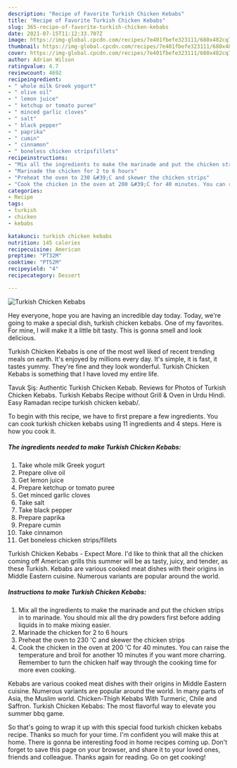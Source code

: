 ```yaml
---
description: "Recipe of Favorite Turkish Chicken Kebabs"
title: "Recipe of Favorite Turkish Chicken Kebabs"
slug: 365-recipe-of-favorite-turkish-chicken-kebabs
date: 2021-07-15T11:12:33.707Z
image: https://img-global.cpcdn.com/recipes/7e401fbefe323111/680x482cq70/turkish-chicken-kebabs-recipe-main-photo.jpg
thumbnail: https://img-global.cpcdn.com/recipes/7e401fbefe323111/680x482cq70/turkish-chicken-kebabs-recipe-main-photo.jpg
cover: https://img-global.cpcdn.com/recipes/7e401fbefe323111/680x482cq70/turkish-chicken-kebabs-recipe-main-photo.jpg
author: Adrian Wilson
ratingvalue: 4.7
reviewcount: 4692
recipeingredient:
- " whole milk Greek yogurt"
- " olive oil"
- " lemon juice"
- " ketchup or tomato puree"
- " minced garlic cloves"
- " salt"
- " black pepper"
- " paprika"
- " cumin"
- " cinnamon"
- " boneless chicken stripsfillets"
recipeinstructions:
- "Mix all the ingredients to make the marinade and put the chicken strips in to marinade. You should mix all the dry powders first before adding liquids in to make mixing easier."
- "Marinade the chicken for 2 to 6 hours"
- "Preheat the oven to 230 &#39;C and skewer the chicken strips"
- "Cook the chicken in the oven at 200 &#39;C for 40 minutes. You can raise the temperature and broil for another 10 minutes if you want more charring. Remember to turn the chicken half way through the cooking time for more even cooking."
categories:
- Recipe
tags:
- turkish
- chicken
- kebabs

katakunci: turkish chicken kebabs 
nutrition: 145 calories
recipecuisine: American
preptime: "PT32M"
cooktime: "PT52M"
recipeyield: "4"
recipecategory: Dessert

---
```



![Turkish Chicken Kebabs](https://img-global.cpcdn.com/recipes/7e401fbefe323111/680x482cq70/turkish-chicken-kebabs-recipe-main-photo.jpg)

Hey everyone, hope you are having an incredible day today. Today, we're going to make a special dish, turkish chicken kebabs. One of my favorites. For mine, I will make it a little bit tasty. This is gonna smell and look delicious.

Turkish Chicken Kebabs is one of the most well liked of recent trending meals on earth. It's enjoyed by millions every day. It's simple, it is fast, it tastes yummy. They're fine and they look wonderful. Turkish Chicken Kebabs is something that I have loved my entire life.

Tavuk Şiş: Authentic Turkish Chicken Kebab. Reviews for Photos of Turkish Chicken Kebabs. Turkish Kebabs Recipe without Grill &amp; Oven in Urdu Hindi. Easy Ramadan recipe turkish chicken kebab/.


To begin with this recipe, we have to first prepare a few ingredients. You can cook turkish chicken kebabs using 11 ingredients and 4 steps. Here is how you cook it.

<!--inarticleads1-->

##### The ingredients needed to make Turkish Chicken Kebabs:

1. Take  whole milk Greek yogurt
1. Prepare  olive oil
1. Get  lemon juice
1. Prepare  ketchup or tomato puree
1. Get  minced garlic cloves
1. Take  salt
1. Take  black pepper
1. Prepare  paprika
1. Prepare  cumin
1. Take  cinnamon
1. Get  boneless chicken strips/fillets


Turkish Chicken Kebabs - Expect More. I&#39;d like to think that all the chicken coming off American grills this summer will be as tasty, juicy, and tender, as these Turkish. Kebabs are various cooked meat dishes with their origins in Middle Eastern cuisine. Numerous variants are popular around the world. 

<!--inarticleads2-->

##### Instructions to make Turkish Chicken Kebabs:

1. Mix all the ingredients to make the marinade and put the chicken strips in to marinade. You should mix all the dry powders first before adding liquids in to make mixing easier.
1. Marinade the chicken for 2 to 6 hours
1. Preheat the oven to 230 &#39;C and skewer the chicken strips
1. Cook the chicken in the oven at 200 &#39;C for 40 minutes. You can raise the temperature and broil for another 10 minutes if you want more charring. Remember to turn the chicken half way through the cooking time for more even cooking.


Kebabs are various cooked meat dishes with their origins in Middle Eastern cuisine. Numerous variants are popular around the world. In many parts of Asia, the Muslim world. Chicken-Thigh Kebabs With Turmeric, Chile and Saffron. Turkish Chicken Kebabs: The most flavorful way to elevate you summer bbq game. 

So that's going to wrap it up with this special food turkish chicken kebabs recipe. Thanks so much for your time. I'm confident you will make this at home. There is gonna be interesting food in home recipes coming up. Don't forget to save this page on your browser, and share it to your loved ones, friends and colleague. Thanks again for reading. Go on get cooking!
